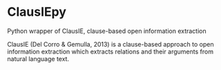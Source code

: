 # ClausIEpy
Python wrapper of ClausIE, clause-based open information extraction

ClausIE (Del Corro & Gemulla, 2013) is a clause-based approach to open information extraction which extracts relations and their arguments from natural language text.